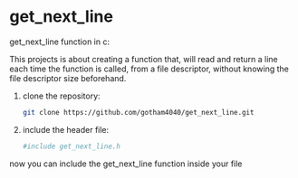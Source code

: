 # get_next_line
get_next_line function in c:

This projects is about creating a function that, will read and return a line each time the function is called, from a file descriptor, without knowing the file descriptor size beforehand. 

1. clone the repository:
   ```bash
   git clone https://github.com/gotham4040/get_next_line.git

2. include the header file:
   ```bash
   #include get_next_line.h

now you can include the get_next_line function inside your file
